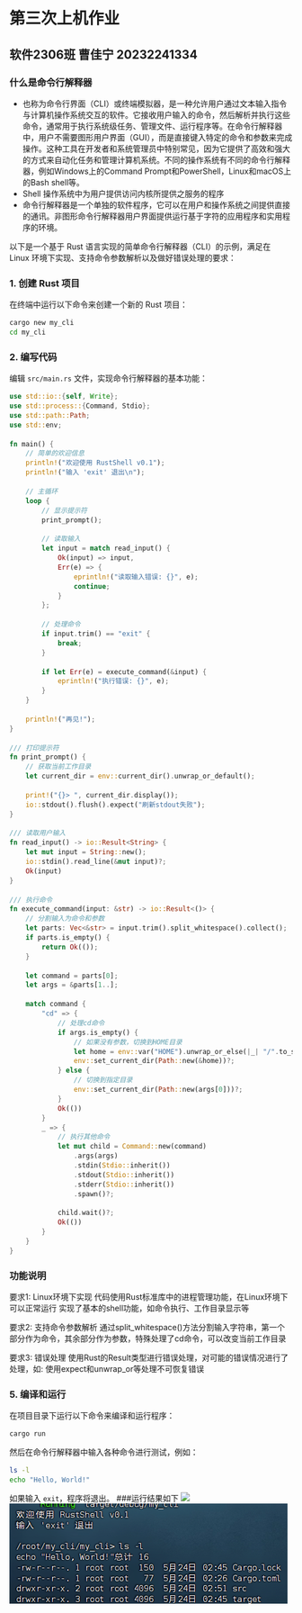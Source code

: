 # 第三次上机作业

## 软件2306班 曹佳宁 20232241334

### 什么是命令行解释器

- 也称为命令行界面（CLI）或终端模拟器，是一种允许用户通过文本输入指令与计算机操作系统交互的软件。它接收用户输入的命令，然后解析并执行这些命令，通常用于执行系统级任务、管理文件、运行程序等。在命令行解释器中，用户不需要图形用户界面（GUI），而是直接键入特定的命令和参数来完成操作。这种工具在开发者和系统管理员中特别常见，因为它提供了高效和强大的方式来自动化任务和管理计算机系统。不同的操作系统有不同的命令行解释器，例如Windows上的Command Prompt和PowerShell，Linux和macOS上的Bash shell等。
- Shell 操作系统中为用户提供访问内核所提供之服务的程序
- 命令行解释器是一个单独的软件程序，它可以在用户和操作系统之间提供直接的通讯。非图形命令行解释器用户界面提供运行基于字符的应用程序和实用程序的环境。

以下是一个基于 Rust 语言实现的简单命令行解释器（CLI）的示例，满足在 Linux 环境下实现、支持命令参数解析以及做好错误处理的要求：

### 1. 创建 Rust 项目
在终端中运行以下命令来创建一个新的 Rust 项目：
```bash
cargo new my_cli
cd my_cli
```

### 2. 编写代码
编辑 `src/main.rs` 文件，实现命令行解释器的基本功能：

```rust
use std::io::{self, Write};
use std::process::{Command, Stdio};
use std::path::Path;
use std::env;

fn main() {
    // 简单的欢迎信息
    println!("欢迎使用 RustShell v0.1");
    println!("输入 'exit' 退出\n");
    
    // 主循环
    loop {
        // 显示提示符
        print_prompt();
        
        // 读取输入
        let input = match read_input() {
            Ok(input) => input,
            Err(e) => {
                eprintln!("读取输入错误: {}", e);
                continue;
            }
        };
        
        // 处理命令
        if input.trim() == "exit" {
            break;
        }
        
        if let Err(e) = execute_command(&input) {
            eprintln!("执行错误: {}", e);
        }
    }
    
    println!("再见!");
}

/// 打印提示符
fn print_prompt() {
    // 获取当前工作目录
    let current_dir = env::current_dir().unwrap_or_default();
    
    print!("{}> ", current_dir.display());
    io::stdout().flush().expect("刷新stdout失败");
}

/// 读取用户输入
fn read_input() -> io::Result<String> {
    let mut input = String::new();
    io::stdin().read_line(&mut input)?;
    Ok(input)
}

/// 执行命令
fn execute_command(input: &str) -> io::Result<()> {
    // 分割输入为命令和参数
    let parts: Vec<&str> = input.trim().split_whitespace().collect();
    if parts.is_empty() {
        return Ok(());
    }
    
    let command = parts[0];
    let args = &parts[1..];
    
    match command {
        "cd" => {
            // 处理cd命令
            if args.is_empty() {
                // 如果没有参数，切换到HOME目录
                let home = env::var("HOME").unwrap_or_else(|_| "/".to_string());
                env::set_current_dir(Path::new(&home))?;
            } else {
                // 切换到指定目录
                env::set_current_dir(Path::new(args[0]))?;
            }
            Ok(())
        }
        _ => {
            // 执行其他命令
            let mut child = Command::new(command)
                .args(args)
                .stdin(Stdio::inherit())
                .stdout(Stdio::inherit())
                .stderr(Stdio::inherit())
                .spawn()?;
            
            child.wait()?;
            Ok(())
        }
    }
}
```
### 功能说明
要求1: Linux环境下实现
  代码使用Rust标准库中的进程管理功能，在Linux环境下可以正常运行
实现了基本的shell功能，如命令执行、工作目录显示等

要求2: 支持命令参数解析
  通过split_whitespace()方法分割输入字符串，第一个部分作为命令，其余部分作为参数，特殊处理了cd命令，可以改变当前工作目录

要求3: 错误处理
 使用Rust的Result类型进行错误处理，对可能的错误情况进行了处理，如:
使用expect和unwrap_or等处理不可恢复错误

### 5. 编译和运行
在项目目录下运行以下命令来编译和运行程序：
```bash
cargo run
```

然后在命令行解释器中输入各种命令进行测试，例如：
```bash
ls -l
echo "Hello, World!"
```

如果输入 `exit`，程序将退出。
###运行结果如下
![
](<屏幕截图 2025-05-23 185223-1.png>)
![alt text](<屏幕截图 2025-05-23 185422.png>)